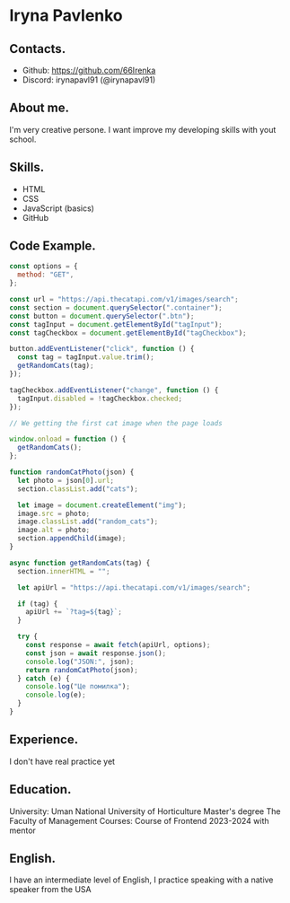 # Iryna Pavlenko

## Contacts.

- Github: https://github.com/66Irenka
- Discord: irynapavl91 (@irynapavl91)

## About me.

I'm very creative persone. I want improve my developing skills with yout school.

## Skills.

- HTML
- CSS
- JavaScript (basics)
- GitHub

## Code Example.

```javascript
const options = {
  method: "GET",
};

const url = "https://api.thecatapi.com/v1/images/search";
const section = document.querySelector(".container");
const button = document.querySelector(".btn");
const tagInput = document.getElementById("tagInput");
const tagCheckbox = document.getElementById("tagCheckbox");

button.addEventListener("click", function () {
  const tag = tagInput.value.trim();
  getRandomCats(tag);
});

tagCheckbox.addEventListener("change", function () {
  tagInput.disabled = !tagCheckbox.checked;
});

// We getting the first cat image when the page loads

window.onload = function () {
  getRandomCats();
};

function randomCatPhoto(json) {
  let photo = json[0].url;
  section.classList.add("cats");

  let image = document.createElement("img");
  image.src = photo;
  image.classList.add("random_cats");
  image.alt = photo;
  section.appendChild(image);
}

async function getRandomCats(tag) {
  section.innerHTML = "";

  let apiUrl = "https://api.thecatapi.com/v1/images/search";

  if (tag) {
    apiUrl += `?tag=${tag}`;
  }

  try {
    const response = await fetch(apiUrl, options);
    const json = await response.json();
    console.log("JSON:", json);
    return randomCatPhoto(json);
  } catch (e) {
    console.log("Це помилка");
    console.log(e);
  }
}
```

## Experience.

I don't have real practice yet

## Education.

University: Uman National University of Horticulture
Master's degree
The Faculty of Management
Courses: Course of Frontend 2023-2024 with mentor

## English.

I have an intermediate level of English, I practice speaking with a native speaker from the USA
